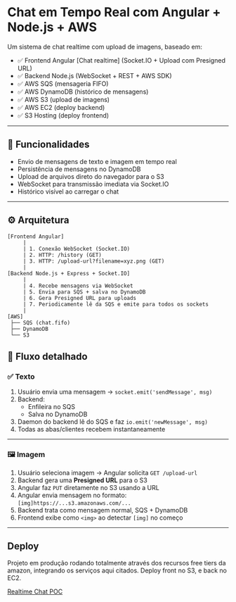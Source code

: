 # Chat em Tempo Real com Angular + Node.js + AWS

Um sistema de chat realtime com upload de imagens, baseado em:

- ✅ Frontend Angular [Chat realtime] (Socket.IO + Upload com Presigned URL)
- ✅ Backend Node.js (WebSocket + REST + AWS SDK)
- ✅ AWS SQS (mensageria FIFO)
- ✅ AWS DynamoDB (histórico de mensagens)
- ✅ AWS S3 (upload de imagens)
- ✅ AWS EC2 (deploy backend)
- ✅ S3 Hosting (deploy frontend)

---

## 🚀 Funcionalidades

- Envio de mensagens de texto e imagem em tempo real
- Persistência de mensagens no DynamoDB
- Upload de arquivos direto do navegador para o S3
- WebSocket para transmissão imediata via Socket.IO
- Histórico visível ao carregar o chat

---

## ⚙️ Arquitetura

```plaintext
[Frontend Angular]
     |
     | 1. Conexão WebSocket (Socket.IO)
     | 2. HTTP: /history (GET)
     | 3. HTTP: /upload-url?filename=xyz.png (GET)
     |
[Backend Node.js + Express + Socket.IO]
     |
     | 4. Recebe mensagens via WebSocket
     | 5. Envia para SQS + salva no DynamoDB
     | 6. Gera Presigned URL para uploads
     | 7. Periodicamente lê da SQS e emite para todos os sockets
     |
[AWS]
 ├── SQS (chat.fifo)
 ├── DynamoDB
 └── S3
```

## 🔁 Fluxo detalhado

### ✅ Texto

1. Usuário envia uma mensagem → `socket.emit('sendMessage', msg)`
2. Backend:
   - Enfileira no SQS
   - Salva no DynamoDB
3. Daemon do backend lê do SQS e faz `io.emit('newMessage', msg)`
4. Todas as abas/clientes recebem instantaneamente

---

### 🖼️ Imagem

1. Usuário seleciona imagem → Angular solicita `GET /upload-url`
2. Backend gera uma **Presigned URL** para o S3
3. Angular faz `PUT` diretamente no S3 usando a URL
4. Angular envia mensagem no formato: `[img]https://...s3.amazonaws.com/...`
5. Backend trata como mensagem normal, SQS + DynamoDB
6. Frontend exibe como `<img>` ao detectar `[img]` no começo

---

## Deploy

Projeto em produção rodando totalmente através dos recursos free tiers da amazon, integrando os serviços aqui citados. Deploy front no S3, e back no EC2.

[Realtime Chat POC](http://realtime-chat-front.s3-website-us-east-1.amazonaws.com)
